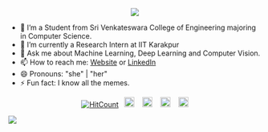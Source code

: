 <p align="center"><img src="https://imgur.com/wd3bnrm.gif"/></p>

- 🌱 I’m a Student from Sri Venkateswara College of Engineering majoring in Computer Science.
- 🔭 I’m currently a Research Intern at IIT Karakpur
- 💬 Ask me about Machine Learning, Deep Learning and Computer Vision.
- 📫 How to reach me: [Website](https://mahav.me/) or [LinkedIn](https://linkedin.com/in/mahavisvanathan/)
- 😄 Pronouns: "she" | "her"
- ⚡ Fun fact: I know all the memes.
<!-- footer --!>
<p align="center"><a href="http://hits.dwyl.com/mahavisvanathan/mahavisvanathan"><img src="http://hits.dwyl.com/mahavisvanathan/mahavisvanathan.svg" alt="HitCount"></a>&nbsp;&nbsp; 
    <a id="GitHub" href="https://github.com/mahavisvanathan/"><img height="20px" src="https://img.shields.io/badge/-GitHub-black?style=flat-square&logo=Github&logoColor=white" alt="Krishnakanth Alagiri - GitHub" /></a>
    &nbsp;&nbsp;     
    <a id="LinkedIn" href="https://linkedin.com/in/mahavisvanathan/"><img height="20px" src="https://img.shields.io/badge/-mahavisvanathan-blue?style=flat-square&logo=Linkedin&logoColor=white&link=https://www.linkedin.com/in/mahavisvanathan/" alt="Krishnakanth Alagiri - LinkedIn" /></a> 
    &nbsp;&nbsp;
    <a id="Website" href="https://mahav.me/"><img height="20px" src="https://imgur.com/ZqeggKO.png" alt="Krishnakanth Alagiri - Website" /></a>
    &nbsp;&nbsp;
   <a id="Mail" href="mailto:mahav2000@gmail.com"><img height="20px" src="https://img.shields.io/badge/-Email%20Me-red?style=flat-square&logo=Gmail&logoColor=white" alt="Krishnakanth Alagiri - Mail"/></a>
</p>
<img src="https://imgur.com/MXTW5Av.png"/>
